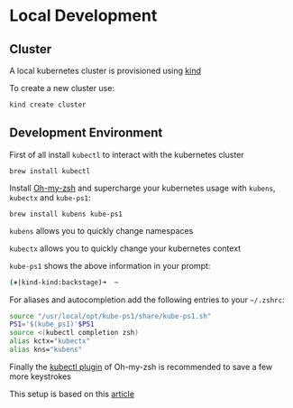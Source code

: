 # Local Development

## Cluster
A local kubernetes cluster is provisioned using [kind](https://kind.sigs.k8s.io/)

To create a new cluster use:
```sh
kind create cluster
```

## Development Environment

First of all install `kubectl` to interact with the kubernetes cluster
```
brew install kubectl
```

Install [Oh-my-zsh](https://ohmyz.sh/) and supercharge your kubernetes usage with `kubens`, `kubectx` and `kube-ps1`:
```
brew install kubens kube-ps1
```

`kubens` allows you to quickly change namespaces

`kubectx` allows you to quickly change your kubernetes context

`kube-ps1` shows the above information in your prompt:
```sh
(⎈|kind-kind:backstage)➜  ~
```

For aliases and autocompletion add the following entries to your `~/.zshrc`:
```sh
source "/usr/local/opt/kube-ps1/share/kube-ps1.sh"
PS1='$(kube_ps1)'$PS1
source <(kubectl completion zsh)
alias kctx="kubectx"
alias kns="kubens"
```

Finally the [kubectl plugin](https://github.com/ohmyzsh/ohmyzsh/tree/master/plugins/kubectl) of Oh-my-zsh is recommended to save a few more keystrokes

This setup is based on this [article](https://agrimprasad.com/post/supercharge-kubernetes-setup/)
